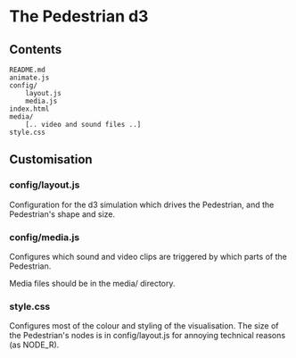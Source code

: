 The Pedestrian d3
=================

## Contents

    README.md
    animate.js
    config/
        layout.js
        media.js
    index.html
    media/
        [.. video and sound files ..]
    style.css

## Customisation

### config/layout.js

Configuration for the d3 simulation which drives the Pedestrian, and
the Pedestrian's shape and size.

### config/media.js

Configures which sound and video clips are triggered by which parts of
the Pedestrian.

Media files should be in the media/ directory.

### style.css

Configures most of the colour and styling of the visualisation. The
size of the Pedestrian's nodes is in config/layout.js for annoying
technical reasons (as NODE_R).
